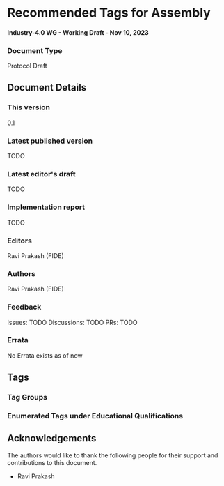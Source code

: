 # Recommended Tags for Assembly
#### Industry-4.0 WG -  Working Draft - Nov 10, 2023

### Document Type

Protocol Draft

## Document Details
### This version
0.1


### Latest published version
TODO


### Latest editor's draft
TODO


### Implementation report
TODO


### Editors
Ravi Prakash (FIDE)


### Authors
Ravi Prakash (FIDE)


### Feedback

Issues: TODO
Discussions: TODO
PRs: TODO


### Errata
No Errata exists as of now

## Tags
### Tag Groups


### Enumerated Tags under Educational Qualifications


## Acknowledgements

The authors would like to thank the following people for their support and contributions to this document. 

* Ravi Prakash